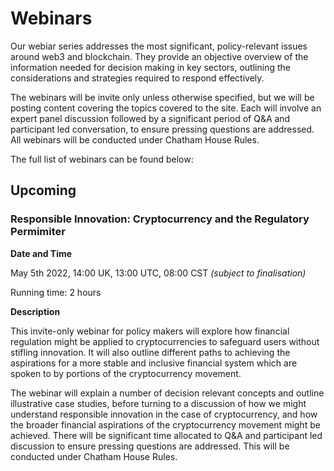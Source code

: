 # Webinars

Our webiar series addresses the most significant, policy-relevant issues around web3 and blockchain. They provide an objective overview of the information needed for decision making in key sectors, outlining the considerations and strategies required to respond effectively.

The webinars will be invite only unless otherwise specified, but we will be posting content covering the topics covered to the site. Each will involve an expert panel discussion followed by a significant period of Q&A and participant led conversation, to ensure pressing questions are addressed. All webinars will be conducted under Chatham House Rules.

The full list of webinars can be found below:

## Upcoming

### Responsible Innovation: Cryptocurrency and the Regulatory Permimiter

**Date and Time** 

May 5th 2022, 14:00 UK, 13:00 UTC, 08:00 CST  _(subject to finalisation)_

Running time: 2 hours

**Description** 

This invite-only webinar for policy makers will explore how financial regulation might be applied to cryptocurrencies to safeguard users without stifling innovation. It will also outline different paths to achieving the aspirations for a more stable and inclusive financial system which are spoken to by portions of the cryptocurrency movement. 

The webinar will explain a number of decision relevant concepts and outline illustrative case studies, before turning to a discussion of how we might understand responsible innovation in the case of cryptocurrency, and how the broader financial aspirations of the cryptocurrency movement might be achieved. There will be significant time allocated to Q&A and participant led discussion to ensure pressing questions are addressed. This will be conducted under Chatham House Rules. 

